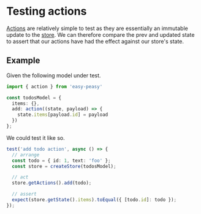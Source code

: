 # Testing actions

[Actions](/docs/api/actions) are relatively simple to test as they are essentially an immutable update to the [store](/docs/api/store). We can therefore compare the prev and updated state to assert that our actions have had the effect against our store's state.

## Example

Given the following model under test.

```typescript
import { action } from 'easy-peasy'

const todosModel = {
  items: {},
  add: action((state, payload) => {
    state.items[payload.id] = payload
  })
};
```

We could test it like so.

```typescript
test('add todo action', async () => {
  // arrange
  const todo = { id: 1, text: 'foo' };
  const store = createStore(todosModel);

  // act
  store.getActions().add(todo);

  // assert
  expect(store.getState().items).toEqual({ [todo.id]: todo });
});
```
